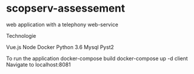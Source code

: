 # scopserv-assessement
web application with a telephony web-service


Technologie

Vue.js 
Node
Docker
Python 3.6
Mysql
Pyst2

To run the application
docker-compose build
docker-compose up -d client
Navigate to localhost:8081

